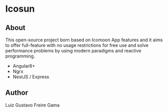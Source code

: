 # Icosun

## About

This open-source project born based on Icomoon App features and it aims to offer full-feature with no usage restrictions for free use and solve performance problems by using modern paradigms and reactive programming.

- Angular8+
- Ngrx
- NestJS / Express

## Author

Luiz Gustavo Freire Gama